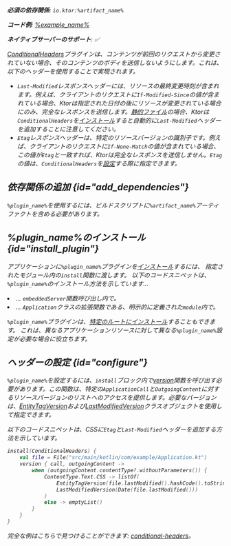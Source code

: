 [//]: # (title: 条件付きヘッダー)

<primary-label ref="server-plugin"/>

<var name="artifact_name" value="ktor-server-conditional-headers"/>
<var name="package_name" value="io.ktor.server.plugins.conditionalheaders"/>
<var name="plugin_name" value="ConditionalHeaders"/>

<tldr>
<p>
<b>必須の依存関係</b>: <code>io.ktor:%artifact_name%</code>
</p>
<var name="example_name" value="conditional-headers"/>
<p>
    <b>コード例</b>:
    <a href="https://github.com/ktorio/ktor-documentation/tree/%ktor_version%/codeSnippets/snippets/%example_name%">
        %example_name%
    </a>
</p>
<p>
    <b><Links href="/ktor/server-native" summary="KtorはKotlin/Nativeをサポートしており、追加のランタイムや仮想マシンなしでサーバーを実行できます。">ネイティブサーバー</Links>のサポート</b>: ✅
</p>
</tldr>

[ConditionalHeaders](https://api.ktor.io/ktor-server/ktor-server-plugins/ktor-server-conditional-headers/io.ktor.server.plugins.conditionalheaders/-conditional-headers.html)プラグインは、コンテンツが前回のリクエストから変更されていない場合、そのコンテンツのボディを送信しないようにします。これは、以下のヘッダーを使用することで実現されます。
* `Last-Modified`レスポンスヘッダーには、リソースの最終変更時刻が含まれます。例えば、クライアントのリクエストに`If-Modified-Since`の値が含まれている場合、Ktorは指定された日付の後にリソースが変更されている場合にのみ、完全なレスポンスを送信します。[静的ファイル](server-static-content.md)の場合、Ktorは`ConditionalHeaders`を[インストール](#install_plugin)すると自動的に`Last-Modified`ヘッダーを追加することに注意してください。
* `Etag`レスポンスヘッダーは、特定のリソースバージョンの識別子です。例えば、クライアントのリクエストに`If-None-Match`の値が含まれている場合、この値が`Etag`と一致すれば、Ktorは完全なレスポンスを送信しません。`Etag`の値は、`ConditionalHeaders`を[設定](#configure)する際に指定できます。

## 依存関係の追加 {id="add_dependencies"}

<p>
    <code>%plugin_name%</code>を使用するには、ビルドスクリプトに<code>%artifact_name%</code>アーティファクトを含める必要があります。
</p>
<Tabs group="languages">
    <TabItem title="Gradle (Kotlin)" group-key="kotlin">
        <code-block lang="Kotlin" code="            implementation(&quot;io.ktor:%artifact_name%:$ktor_version&quot;)"/>
    </TabItem>
    <TabItem title="Gradle (Groovy)" group-key="groovy">
        <code-block lang="Groovy" code="            implementation &quot;io.ktor:%artifact_name%:$ktor_version&quot;"/>
    </TabItem>
    <TabItem title="Maven" group-key="maven">
        <code-block lang="XML" code="            &lt;dependency&gt;&#10;                &lt;groupId&gt;io.ktor&lt;/groupId&gt;&#10;                &lt;artifactId&gt;%artifact_name%-jvm&lt;/artifactId&gt;&#10;                &lt;version&gt;${ktor_version}&lt;/version&gt;&#10;            &lt;/dependency&gt;"/>
    </TabItem>
</Tabs>

## %plugin_name%のインストール {id="install_plugin"}

<p>
    アプリケーションに<code>%plugin_name%</code>プラグインを<a href="#install">インストール</a>するには、
    指定された<Links href="/ktor/server-modules" summary="モジュールを使用すると、ルートをグループ化してアプリケーションを構造化できます。">モジュール</Links>内の<code>install</code>関数に渡します。
    以下のコードスニペットは、<code>%plugin_name%</code>のインストール方法を示しています...
</p>
<list>
    <li>
        ... <code>embeddedServer</code>関数呼び出し内で。
    </li>
    <li>
        ... <code>Application</code>クラスの拡張関数である、明示的に定義された<code>module</code>内で。
    </li>
</list>
<Tabs>
    <TabItem title="embeddedServer">
        <code-block lang="kotlin" code="            import io.ktor.server.engine.*&#10;            import io.ktor.server.netty.*&#10;            import io.ktor.server.application.*&#10;            import %package_name%.*&#10;&#10;            fun main() {&#10;                embeddedServer(Netty, port = 8080) {&#10;                    install(%plugin_name%)&#10;                    // ...&#10;                }.start(wait = true)&#10;            }"/>
    </TabItem>
    <TabItem title="module">
        <code-block lang="kotlin" code="            import io.ktor.server.application.*&#10;            import %package_name%.*&#10;            // ...&#10;            fun Application.module() {&#10;                install(%plugin_name%)&#10;                // ...&#10;            }"/>
    </TabItem>
</Tabs>
<p>
    <code>%plugin_name%</code>プラグインは、<a href="#install-route">特定のルートにインストール</a>することもできます。
    これは、異なるアプリケーションリソースに対して異なる<code>%plugin_name%</code>設定が必要な場合に役立ちます。
</p>

## ヘッダーの設定 {id="configure"}

`%plugin_name%`を設定するには、`install`ブロック内で[version](https://api.ktor.io/ktor-server/ktor-server-plugins/ktor-server-conditional-headers/io.ktor.server.plugins.conditionalheaders/-conditional-headers-config/version.html)関数を呼び出す必要があります。この関数は、特定の`ApplicationCall`と`OutgoingContent`に対するリソースバージョンのリストへのアクセスを提供します。必要なバージョンは、[EntityTagVersion](https://api.ktor.io/ktor-http/io.ktor.http.content/-entity-tag-version/index.html)および[LastModifiedVersion](https://api.ktor.io/ktor-http/io.ktor.http.content/-last-modified-version/index.html)クラスオブジェクトを使用して指定できます。

以下のコードスニペットは、CSSに`Etag`と`Last-Modified`ヘッダーを追加する方法を示しています。
```kotlin
install(ConditionalHeaders) {
    val file = File("src/main/kotlin/com/example/Application.kt")
    version { call, outgoingContent ->
        when (outgoingContent.contentType?.withoutParameters()) {
            ContentType.Text.CSS -> listOf(
                EntityTagVersion(file.lastModified().hashCode().toString()),
                LastModifiedVersion(Date(file.lastModified()))
            )
            else -> emptyList()
        }
    }
}
```

完全な例はこちらで見つけることができます: [conditional-headers](https://github.com/ktorio/ktor-documentation/tree/%ktor_version%/codeSnippets/snippets/conditional-headers)。
